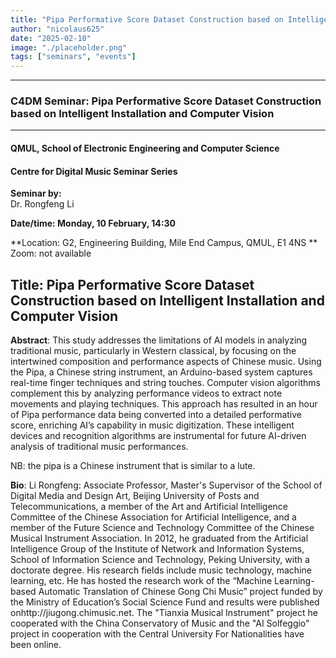 ```yaml
---
title: "Pipa Performative Score Dataset Construction based on Intelligent Installation and Computer Vision"
author: "nicolaus625"
date: "2025-02-10"
image: "./placeholder.png"
tags: ["seminars", "events"]
---
```


---

### C4DM Seminar: Pipa Performative Score Dataset Construction based on Intelligent Installation and Computer Vision
-----------------

#### QMUL, School of Electronic Engineering and Computer Science

#### Centre for Digital Music Seminar Series

**Seminar by:**   
   Dr. Rongfeng Li

**Date/time:  Monday, 10 February, 14:30**

**Location: G2, Engineering Building, Mile End Campus, QMUL, E1 4NS **
Zoom: not available

<b>Title</b>: Pipa Performative Score Dataset Construction based on Intelligent Installation and Computer Vision
-----------------

<b>Abstract</b>: 
This study addresses the limitations of AI models in analyzing traditional music, particularly in Western classical, by focusing on the intertwined composition and performance aspects of Chinese music. Using the Pipa, a Chinese string instrument, an Arduino-based system captures real-time finger techniques and string touches. Computer vision algorithms complement this by analyzing performance videos to extract note movements and playing techniques. This approach has resulted in an hour of Pipa performance data being converted into a detailed performative score, enriching AI’s capability in music digitization. These intelligent devices and recognition algorithms are instrumental for future AI-driven analysis of traditional music performances.

NB: the pipa is a Chinese instrument that is similar to a lute.

<b>Bio</b>: 
Li Rongfeng: Associate Professor, Master's Supervisor of the School of Digital Media and Design Art, Beijing University of Posts and Telecommunications, a member of the Art and Artificial Intelligence Committee of the Chinese Association for Artificial Intelligence, and a member of the Future Science and Technology Committee of the Chinese Musical Instrument Association. In 2012, he graduated from the Artificial Intelligence Group of the Institute of Network and Information Systems, School of Information Science and Technology, Peking University, with a doctorate degree. His research fields include music technology, machine learning, etc. He has hosted the research work of the “Machine Learning-based Automatic Translation of Chinese Gong Chi Music” project funded by the Ministry of Education’s Social Science Fund and results were published onhttp://jiugong.chimusic.net. The "Tianxia Musical Instrument" project he cooperated with the China Conservatory of Music and the "AI Solfeggio" project in cooperation with the Central University For Nationalities have been online.
